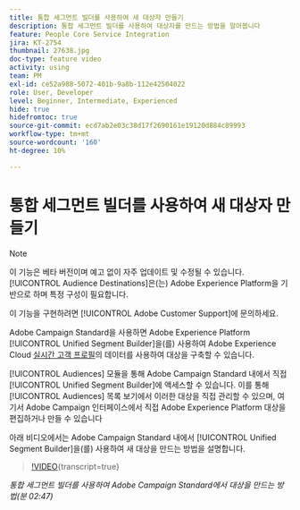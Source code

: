 ```yaml
---
title: 통합 세그먼트 빌더를 사용하여 새 대상자 만들기
description: 통합 세그먼트 빌더를 사용하여 대상자를 만드는 방법을 알아봅니다
feature: People Core Service Integration
jira: KT-2754
thumbnail: 27638.jpg
doc-type: feature video
activity: using
team: PM
exl-id: ce52a988-5072-401b-9a8b-112e42504022
role: User, Developer
level: Beginner, Intermediate, Experienced
hide: true
hidefromtoc: true
source-git-commit: ecd7ab2e03c38d17f2690161e19120d884c89993
workflow-type: tm+mt
source-wordcount: '160'
ht-degree: 10%

---
```


# 통합 세그먼트 빌더를 사용하여 새 대상자 만들기

>[!NOTE]
>
>이 기능은 베타 버전이며 예고 없이 자주 업데이트 및 수정될 수 있습니다. [!UICONTROL Audience Destinations]은(는) Adobe Experience Platform을 기반으로 하며 특정 구성이 필요합니다.
>
>이 기능을 구현하려면 [!UICONTROL Adobe Customer Support]에 문의하세요.

Adobe Campaign Standard을 사용하면 Adobe Experience Platform [!UICONTROL Unified Segment Builder]을(를) 사용하여 Adobe Experience Cloud [실시간 고객 프로필](https://experienceleague.adobe.com/docs/platform-learn/tutorials/profiles/understanding-the-real-time-customer-profile.html?lang=ko)의 데이터를 사용하여 대상을 구축할 수 있습니다.

[!UICONTROL Audiences] 모듈을 통해 Adobe Campaign Standard 내에서 직접 [!UICONTROL Unified Segment Builder]에 액세스할 수 있습니다. 이를 통해 [!UICONTROL Audiences] 목록 보기에서 이러한 대상을 직접 관리할 수 있으며, 여기서 Adobe Campaign 인터페이스에서 직접 Adobe Experience Platform 대상을 편집하거나 만들 수 있습니다

아래 비디오에서는 Adobe Campaign Standard 내에서 [!UICONTROL Unified Segment Builder]을(를) 사용하여 새 대상을 만드는 방법을 설명합니다.

>[!VIDEO](https://video.tv.adobe.com/v/38526?learn=on&captions=kor){transcript=true}

*통합 세그먼트 빌더를 사용하여 Adobe Campaign Standard에서 대상을 만드는 방법(분 02:47)*
